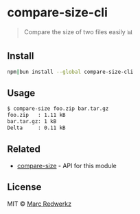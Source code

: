 # compare-size-cli

> Compare the size of two files easily 📊

## Install

```sh
npm|bun install --global compare-size-cli
```

## Usage

```sh
$ compare-size foo.zip bar.tar.gz
foo.zip   : 1.11 kB
bar.tar.gz: 1 kB
Delta     : 0.11 kB
```

## Related

* [compare-size](https://github.com/kevva/compare-size) - API for this module

## License

MIT © [Marc Redwerkz](https://github.com/rdwz)
